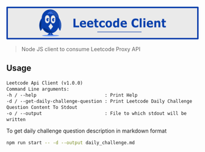 ![Leetcode Api Client](./docs/images/leetcode_client_banner_v4.png)

>
> Node JS client to consume Leetcode Proxy API
>

## Usage

```
Leetcode Api Client (v1.0.0)
Command Line arguments:
-h / --help                         : Print Help
-d / --get-daily-challenge-question : Print Leetcode Daily Challenge Question Content To Stdout
-o / --output                       : File to which stdout will be written
```

To get daily challenge question description in markdown format

```bash
npm run start -- -d --output daily_challenge.md
```
